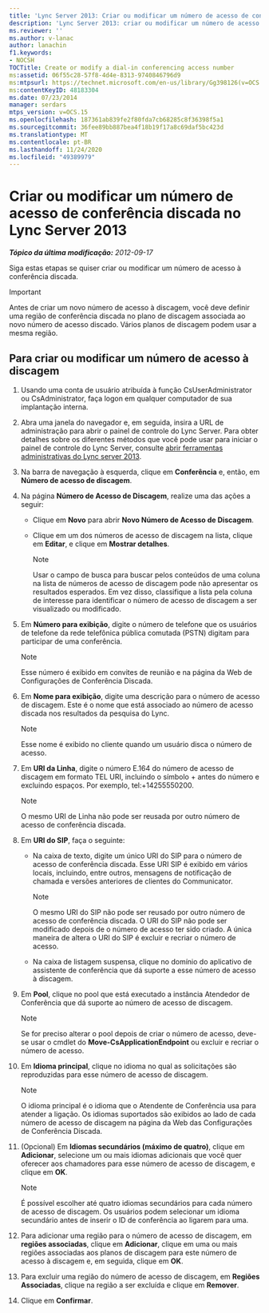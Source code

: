 ```yaml
---
title: 'Lync Server 2013: Criar ou modificar um número de acesso de conferência discada'
description: 'Lync Server 2013: criar ou modificar um número de acesso à conferência discada.'
ms.reviewer: ''
ms.author: v-lanac
author: lanachin
f1.keywords:
- NOCSH
TOCTitle: Create or modify a dial-in conferencing access number
ms:assetid: 06f55c28-57f8-4d4e-8313-9740846796d9
ms:mtpsurl: https://technet.microsoft.com/en-us/library/Gg398126(v=OCS.15)
ms:contentKeyID: 48183304
ms.date: 07/23/2014
manager: serdars
mtps_version: v=OCS.15
ms.openlocfilehash: 187361ab839fe2f80fda7cb68285c8f36398f5a1
ms.sourcegitcommit: 36fee89bb887bea4f18b19f17a8c69daf5bc423d
ms.translationtype: MT
ms.contentlocale: pt-BR
ms.lasthandoff: 11/24/2020
ms.locfileid: "49389979"
---
```

# <a name="create-or-modify-a-dial-in-conferencing-access-number-in-lync-server-2013"></a>Criar ou modificar um número de acesso de conferência discada no Lync Server 2013

<div data-xmlns="http://www.w3.org/1999/xhtml">

<div class="topic" data-xmlns="http://www.w3.org/1999/xhtml" data-msxsl="urn:schemas-microsoft-com:xslt" data-cs="https://msdn.microsoft.com/">

<div data-asp="https://msdn2.microsoft.com/asp">



</div>

<div id="mainSection">

<div id="mainBody">

<span> </span>

_**Tópico da última modificação:** 2012-09-17_

Siga estas etapas se quiser criar ou modificar um número de acesso à conferência discada.

<div>


> [!IMPORTANT]  
> Antes de criar um novo número de acesso à discagem, você deve definir uma região de conferência discada no plano de discagem associada ao novo número de acesso discado. Vários planos de discagem podem usar a mesma região.



</div>

<div>

## <a name="to-create-or-modify-a-dial-in-access-number"></a>Para criar ou modificar um número de acesso à discagem

1.  Usando uma conta de usuário atribuída à função CsUserAdministrator ou CsAdministrator, faça logon em qualquer computador de sua implantação interna.

2.  Abra uma janela do navegador e, em seguida, insira a URL de administração para abrir o painel de controle do Lync Server. Para obter detalhes sobre os diferentes métodos que você pode usar para iniciar o painel de controle do Lync Server, consulte [abrir ferramentas administrativas do Lync server 2013](lync-server-2013-open-lync-server-administrative-tools.md).

3.  Na barra de navegação à esquerda, clique em **Conferência** e, então, em  **Número de acesso de discagem**.

4.  Na página **Número de Acesso de Discagem**, realize uma das ações a seguir:
    
      - Clique em **Novo** para abrir **Novo Número de Acesso de Discagem**.
    
      - Clique em um dos números de acesso de discagem na lista, clique em **Editar**, e clique em **Mostrar detalhes**.
        
        <div>
        

        > [!NOTE]  
        > Usar o campo de busca para buscar pelos conteúdos de uma coluna na lista de números de acesso de discagem pode não apresentar os resultados esperados. Em vez disso, classifique a lista pela coluna de interesse para identificar o número de acesso de discagem a ser visualizado ou modificado.

        
        </div>

5.  Em **Número para exibição**, digite o número de telefone que os usuários de telefone da rede telefônica pública comutada (PSTN) digitam para participar de uma conferência.
    
    <div>
    

    > [!NOTE]  
    > Esse número é exibido em convites de reunião e na página da Web de Configurações de Conferência Discada.

    
    </div>

6.  Em **Nome para exibição**, digite uma descrição para o número de acesso de discagem. Este é o nome que está associado ao número de acesso discada nos resultados da pesquisa do Lync.
    
    <div>
    

    > [!NOTE]  
    > Esse nome é exibido no cliente quando um usuário disca o número de acesso.

    
    </div>

7.  Em **URI da Linha**, digite o número E.164 do número de acesso de discagem em formato TEL URI, incluindo o símbolo + antes do número e excluindo espaços. Por exemplo, tel:+14255550200.
    
    <div>
    

    > [!NOTE]  
    > O mesmo URI de Linha não pode ser reusada por outro número de acesso de conferência discada.

    
    </div>

8.  Em **URI do SIP**, faça o seguinte:
    
      - Na caixa de texto, digite um único URI do SIP para o número de acesso de conferência discada. Esse URI SIP é exibido em vários locais, incluindo, entre outros, mensagens de notificação de chamada e versões anteriores de clientes do Communicator.
        
        <div>
        

        > [!NOTE]  
        > O mesmo URI do SIP não pode ser reusado por outro número de acesso de conferência discada. O URI do SIP não pode ser modificado depois de o número de acesso ter sido criado. A única maneira de altera o URI do SIP é excluir e recriar o número de acesso.

        
        </div>
    
      - Na caixa de listagem suspensa, clique no domínio do aplicativo de assistente de conferência que dá suporte a esse número de acesso à discagem.

9.  Em  **Pool**, clique no pool que está executado a instância Atendedor de Conferência que dá suporte ao número de acesso de discagem.
    
    <div>
    

    > [!NOTE]  
    > Se for preciso alterar o pool depois de criar o número de acesso, deve-se usar o cmdlet do <STRONG>Move-CsApplicationEndpoint</STRONG> ou excluir e recriar o número de acesso.

    
    </div>

10. Em **Idioma principal**, clique no idioma no qual as solicitações são reproduzidas para esse número de acesso de discagem.
    
    <div>
    

    > [!NOTE]  
    > O idioma principal é o idioma que o Atendente de Conferência usa para atender a ligação. Os idiomas suportados são exibidos ao lado de cada número de acesso de discagem na página da Web das Configurações de Conferência Discada.

    
    </div>

11. (Opcional) Em **Idiomas secundários (máximo de quatro)**, clique em **Adicionar**, selecione um ou mais idiomas adicionais que você quer oferecer aos chamadores para esse número de acesso de discagem, e clique em **OK**.
    
    <div>
    

    > [!NOTE]  
    > É possível escolher até quatro idiomas secundários para cada número de acesso de discagem. Os usuários podem selecionar um idioma secundário antes de inserir o ID de conferência ao ligarem para uma.

    
    </div>

12. Para adicionar uma região para o número de acesso de discagem, em **regiões associadas**, clique em **Adicionar**, clique em uma ou mais regiões associadas aos planos de discagem para este número de acesso à discagem e, em seguida, clique em **OK**.

13. Para excluir uma região do número de acesso de discagem, em **Regiões Associadas**, clique na região a ser excluída e clique em **Remover**.

14. Clique em **Confirmar**.

</div>

</div>

<span> </span>

</div>

</div>

</div>

